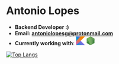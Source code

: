 # Antonio Lopes

<ul>
  <li> <strong>Backend Developer :)</strong></li>
  <li> <strong>Email: <a href="mailto:antoniolopesg@protonmail.com">antoniolopesg@protonmail.com</a></strong></li>
  <li> <strong>Currently working with</strong>:
    <img src="https://raw.githubusercontent.com/github/explore/80688e429a7d4ef2fca1e82350fe8e3517d3494d/topics/kotlin/kotlin.png" width="24" height="24"/>
    <img src="https://raw.githubusercontent.com/github/explore/80688e429a7d4ef2fca1e82350fe8e3517d3494d/topics/nodejs/nodejs.png" width="24" height="24"/>
  </li>
</ul>

[![Top Langs](https://github-readme-stats.vercel.app/api/top-langs/?username=antoniolopesg&langs_count=3&hide=java&layout=compact&theme=dark)](https://github.com/antoniolopesg/github-readme-stats)
